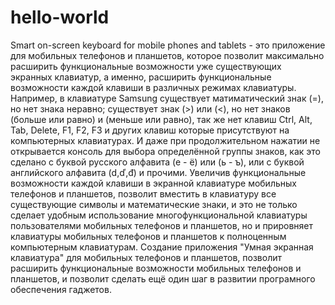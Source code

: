 # hello-world
Smart on-screen keyboard for mobile phones and tablets - это приложение для  мобильных телефонов и планшетов, которое позволит максимально расширить функциональные возможности уже существующих экранных клавиатур, а именно, расширить функциональные возможности каждой клавиши в различных режимах клавиатуры. Например, в клавиатуре Samsung существует матиматический знак (=), но нет знака неравно; существует знак (>) или (&lt;), но нет знаков (больше или равно) и (меньше  или равно), так же нет клавиш Ctrl, Alt, Tab, Deletе, F1, F2, F3 и других клавиш которые присутствуют на компьютерных клавиатурах. И даже при продолжительном нажатии не открывается консоль для выбора определённой группы знаков, как это сделано с буквой русского алфавита (е - ё) или (ь - ъ), или с буквой английского алфавита (d,ď,đ) и прочими. Увеличив функциональные возможности каждой клавиши в экранной клавиатуре мобильных телефонов и планшетов, позволит вместить в клавиатуру все существующие символы и математические знаки, и это не только сделает удобным использование многофункциональной клавиатуры пользователями мобильных телефонов и планшетов,  но и прировняет клавиатуры мобильных телефонов и планшетов к полноценным компьютерным клавиатурам. Создание приложения "Умная экранная клавиатура" для мобильных телефонов и планшетов, позволит расширить функциональные возможности мобильных телефонов и планшетов, и позволит сделать ещё один шаг в развитии програмного обеспечения гаджетов. 
